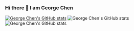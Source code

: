 ### Hi there 👋 I am George Chen

[![George Chen's GitHub stats](https://github-readme-stats.vercel.app/api?username=neural022)](https://github.com/neural022/github-readme-stats)
![George Chen's GitHub stats](https://github-readme-stats.vercel.app/api?username=neural022&count_private=true)
![George Chen's GitHub stats](https://github-readme-stats.vercel.app/api?username=neural022&show_icons=true&theme=radical)



<!--
**neural022/neural022** is a ✨ _special_ ✨ repository because its `README.md` (this file) appears on your GitHub profile.

Here are some ideas to get you started:

- 🔭 I’m currently working on ...
- 🌱 I’m currently learning ...
- 👯 I’m looking to collaborate on ...
- 🤔 I’m looking for help with ...
- 💬 Ask me about ...
- 📫 How to reach me: ...
- 😄 Pronouns: ...
- ⚡ Fun fact: ...
-->

